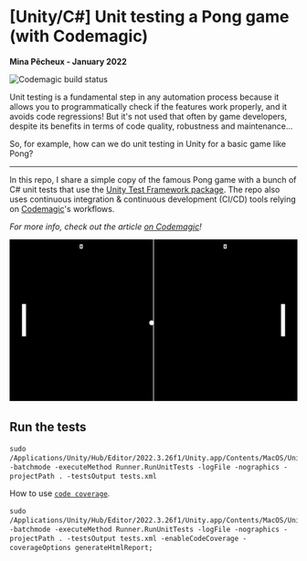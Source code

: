 # [Unity/C#] Unit testing a Pong game (with Codemagic)

**Mina Pêcheux - January 2022**

![Codemagic build status](https://api.codemagic.io/apps/61cb1c4edef860000f2904a7/unity-mac-workflow/status_badge.svg)

Unit testing is a fundamental step in any automation process because it allows you to programmatically check if the features work properly, and it avoids code regressions! But it's not used that often by game developers, despite its benefits in terms of code quality, robustness and maintenance...

So, for example, how can we do unit testing in Unity for a basic game like Pong?

---

In this repo, I share a simple copy of the famous Pong game with a bunch of C# unit tests that use the [Unity Test Framework package](https://docs.unity3d.com/Packages/com.unity.test-framework@1.1/manual/index.html). The repo also uses continuous integration & continuous development (CI/CD) tools relying on [Codemagic](https://unitycicd.com/)'s workflows.

*For more info, check out the article [on Codemagic](https://blog.codemagic.io/unit-testing-automation-unity/)!*

![demo](Refs/demo.gif)

## Run the tests
```shell
sudo /Applications/Unity/Hub/Editor/2022.3.26f1/Unity.app/Contents/MacOS/Unity -batchmode -executeMethod Runner.RunUnitTests -logFile -nographics -projectPath . -testsOutput tests.xml
```

How to use [`code coverage`](https://docs.unity3d.com/Packages/com.unity.testtools.codecoverage@0.2/manual/UsingCodeCoverage.html#using-code-coverage-in-batchmode).

```shell
sudo /Applications/Unity/Hub/Editor/2022.3.26f1/Unity.app/Contents/MacOS/Unity -batchmode -executeMethod Runner.RunUnitTests -logFile -nographics -projectPath . -testsOutput tests.xml -enableCodeCoverage -coverageOptions generateHtmlReport;
```